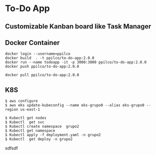 
# To-Do App
## Customizable Kanban board like Task Manager

## Docker Container
```
docker login --username=ppilco
docker build  . -t ppilco/to-do-app:2.0.0
docker run --name todoapp -it -p 3000:3000 ppilco/to-do-app:2.0.0
docker push ppilco/to-do-app:2.0.0

docker pull ppilco/to-do-app:2.0.0
```
## K8S

```
$ aws configure
$ aws eks update-kubeconfig --name eks-grupo0 --alias eks-grupo0 --region us-east-1

$ Kubectl get nodes
$ Kubectl  get svc 
$ Kubectl create namespace  grupo2
$ Kubectl get namespace
$ Kubectl apply -f deployment.yaml -n grupo2
$ Kubectl  get deploy -n grupo2
```
sdfsdf